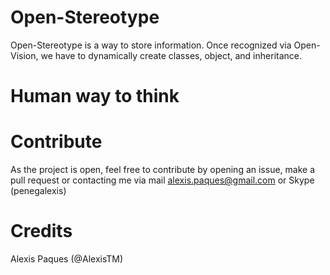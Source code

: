 # Open-Stereotype
Open-Stereotype is a way to store information. Once recognized via Open-Vision, we have to dynamically create classes, object, and inheritance.

# Human way to think

# Contribute
As the project is open, feel free to contribute by opening an issue, make a pull request or contacting me via mail [alexis.paques@gmail.com](mailto:alexis.paques@gmail.com) or Skype (penegalexis)

# Credits
Alexis Paques (@AlexisTM)
